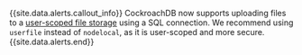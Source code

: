 {{site.data.alerts.callout_info}}
 CockroachDB now supports uploading files to a [user-scoped file storage](use-userfile.html) using a SQL connection. We recommend using `userfile` instead of `nodelocal`, as it is user-scoped and more secure.
{{site.data.alerts.end}}
